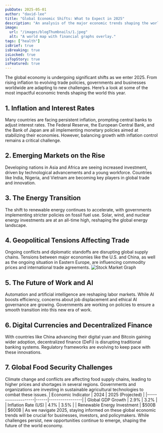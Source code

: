 ```yaml
---
pubDate: 2025-05-01
author: "david-lee"
title: "Global Economic Shifts: What to Expect in 2025"
description: "An analysis of the major economic trends shaping the world in 2025, from market fluctuations to policy changes and their global impact."
image:
  url: "/images/blogThumbnails/1.jpeg"
  alt: "A world map with financial graphs overlay."
tags: ["health"]
isBrief: true
isBreaking: true
isLocked: true
isTopStory: true
isFeatured: true
---
```

The global economy is undergoing significant shifts as we enter 2025. From rising inflation to evolving trade policies, governments and businesses worldwide are adapting to new challenges. Here’s a look at some of the most impactful economic trends shaping the world this year.
## 1. Inflation and Interest Rates
Many countries are facing persistent inflation, prompting central banks to adjust interest rates. The Federal Reserve, the European Central Bank, and the Bank of Japan are all implementing monetary policies aimed at stabilizing their economies. However, balancing growth with inflation control remains a critical challenge.
## 2. Emerging Markets on the Rise
Developing nations in Asia and Africa are seeing increased investment, driven by technological advancements and a young workforce. Countries like India, Nigeria, and Vietnam are becoming key players in global trade and innovation.
## 3. The Energy Transition
The shift to renewable energy continues to accelerate, with governments implementing stricter policies on fossil fuel use. Solar, wind, and nuclear energy investments are at an all-time high, reshaping the global energy landscape.
## 4. Geopolitical Tensions Affecting Trade
Ongoing conflicts and diplomatic standoffs are disrupting global supply chains. Tensions between major economies like the U.S. and China, as well as the ongoing situation in Eastern Europe, are influencing commodity prices and international trade agreements.
![Stock Market Graph](https://images.unsplash.com/photo-1519891880039-45e173a95f14?q=80&w=2664&auto=format&fit=crop&ixlib=rb-4.0.3&ixid=M3wxMjA3fDB8MHxwaG90by1wYWdlfHx8fGVufDB8fHx8fA%3D%3D)
## 5. The Future of Work and AI
Automation and artificial intelligence are reshaping labor markets. While AI boosts efficiency, concerns about job displacement and ethical AI governance are growing. Governments are working on policies to ensure a smooth transition into this new era of work.
## 6. Digital Currencies and Decentralized Finance
With countries like China advancing their digital yuan and Bitcoin gaining wider adoption, decentralized finance (DeFi) is disrupting traditional banking systems. Regulatory frameworks are evolving to keep pace with these innovations.
## 7. Global Food Security Challenges
Climate change and conflicts are affecting food supply chains, leading to higher prices and shortages in several regions. Governments and organizations are investing in sustainable agricultural technologies to combat these issues.
| Economic Indicator | 2024 | 2025 (Projected) |
|--------------------|------|-----------------|
| Global GDP Growth | 2.9% | 3.2% |
| Inflation Rate (US) | 4.1% | 3.5% |
| Renewable Energy Investment | $500B | $600B |
As we navigate 2025, staying informed on these global economic trends will be crucial for businesses, investors, and policymakers. While challenges persist, new opportunities continue to emerge, shaping the future of the world economy.
